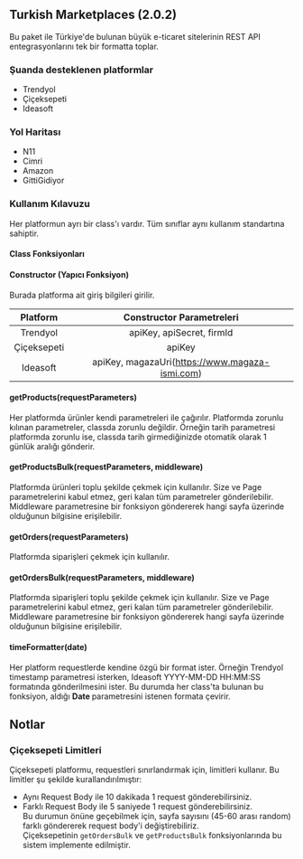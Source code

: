 ## Turkish Marketplaces (2.0.2)

Bu paket ile Türkiye'de bulunan büyük e-ticaret sitelerinin REST API entegrasyonlarını tek bir formatta toplar.

### Şuanda desteklenen platformlar

* Trendyol
* Çiçeksepeti
* Ideasoft

### Yol Haritası

* N11
* Cimri
* Amazon
* GittiGidiyor

### Kullanım Kılavuzu

Her platformun ayrı bir class'ı vardır. Tüm sınıflar aynı kullanım standartına sahiptir.

#### Class Fonksiyonları

#### Constructor (Yapıcı Fonksiyon)
Burada platforma ait giriş bilgileri girilir.

|  Platform   |           Constructor Parametreleri            |
|:-----------:|:----------------------------------------------:|
|  Trendyol   |           apiKey, apiSecret, firmId            |
| Çiçeksepeti |                     apiKey                     |  
|  Ideasoft   | apiKey, magazaUri(https://www.magaza-ismi.com) |

#### getProducts(requestParameters)
Her platformda ürünler kendi parametreleri ile çağırılır. Platformda zorunlu kılınan parametreler, classda zorunlu değildir. Örneğin tarih parametresi platformda zorunlu ise, classda tarih girmediğinizde otomatik olarak 1 günlük aralığı gönderir.

#### getProductsBulk(requestParameters, middleware)
Platformda ürünleri toplu şekilde çekmek için kullanılır. Size ve Page parametrelerini kabul etmez, geri kalan tüm parametreler gönderilebilir.
Middleware parametresine bir fonksiyon göndererek hangi sayfa üzerinde olduğunun bilgisine erişilebilir.

#### getOrders(requestParameters)
Platformda siparişleri çekmek için kullanılır.

#### getOrdersBulk(requestParameters, middleware)
Platformda siparişleri toplu şekilde çekmek için kullanılır. Size ve Page parametrelerini kabul etmez, geri kalan tüm parametreler gönderilebilir.
Middleware parametresine bir fonksiyon göndererek hangi sayfa üzerinde olduğunun bilgisine erişilebilir.

#### timeFormatter(date)
Her platform requestlerde kendine özgü bir format ister.
Örneğin Trendyol timestamp parametresi isterken, Ideasoft YYYY-MM-DD HH:MM:SS formatında gönderilmesini ister.
Bu durumda her class'ta bulunan bu fonksiyon, aldığı <strong> Date </strong> parametresini istenen formata çevirir.

## Notlar

### Çiçeksepeti Limitleri
Çiçeksepeti platformu, requestleri sınırlandırmak için, limitleri kullanır. Bu limitler şu şekilde kurallandırılmıştır: <br />
- Aynı Request Body ile 10 dakikada 1 request gönderebilirsiniz.
- Farklı Request Body ile 5 saniyede 1 request gönderebilirsiniz. <br />
Bu durumun önüne geçebilmek için, sayfa sayısını (45-60 arası random) farklı göndererek request body'i değiştirebiliriz. <br />
Çiçeksepetinin `getOrdersBulk` ve `getProductsBulk` fonksiyonlarında bu sistem implemente edilmiştir.
